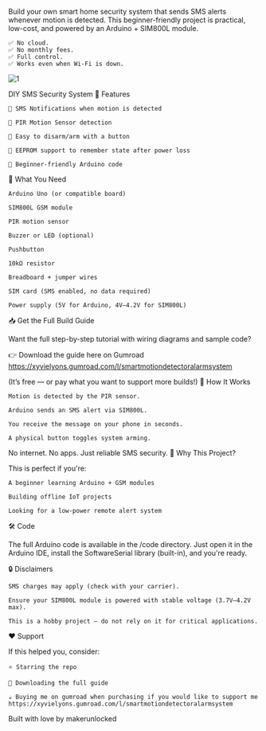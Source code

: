 Build your own smart home security system that sends SMS alerts whenever motion is detected. This beginner-friendly project is practical, low-cost, and powered by an Arduino + SIM800L module.

    ✅ No cloud.
    ✅ No monthly fees.
    ✅ Full control.
    ✅ Works even when Wi-Fi is down.
![1](https://github.com/user-attachments/assets/637fcb80-7d8e-45af-8c53-82563bd0917b)

DIY SMS Security System
🚀 Features

    📱 SMS Notifications when motion is detected

    👀 PIR Motion Sensor detection

    🔐 Easy to disarm/arm with a button

    💾 EEPROM support to remember state after power loss

    🧠 Beginner-friendly Arduino code

🧰 What You Need

    Arduino Uno (or compatible board)

    SIM800L GSM module

    PIR motion sensor

    Buzzer or LED (optional)

    Pushbutton

    10kΩ resistor

    Breadboard + jumper wires

    SIM card (SMS enabled, no data required)

    Power supply (5V for Arduino, 4V–4.2V for SIM800L)

📥 Get the Full Build Guide

Want the full step-by-step tutorial with wiring diagrams and sample code?

👉 Download the guide here on Gumroad
https://xyvielyons.gumroad.com/l/smartmotiondetectoralarmsystem

(It’s free — or pay what you want to support more builds!)
📸 How It Works

    Motion is detected by the PIR sensor.

    Arduino sends an SMS alert via SIM800L.

    You receive the message on your phone in seconds.

    A physical button toggles system arming.

No internet. No apps. Just reliable SMS security.
🧠 Why This Project?

This is perfect if you're:

    A beginner learning Arduino + GSM modules

    Building offline IoT projects

    Looking for a low-power remote alert system

🛠️ Code

The full Arduino code is available in the /code directory. Just open it in the Arduino IDE, install the SoftwareSerial library (built-in), and you're ready.

🔒 Disclaimers

    SMS charges may apply (check with your carrier).

    Ensure your SIM800L module is powered with stable voltage (3.7V–4.2V max).

    This is a hobby project — do not rely on it for critical applications.

❤️ Support

If this helped you, consider:

    ⭐ Starring the repo

    🛒 Downloading the full guide

    ☕ Buying me on gumroad when purchasing if you would like to support me
    https://xyvielyons.gumroad.com/l/smartmotiondetectoralarmsystem

Built with love by makerunlocked
